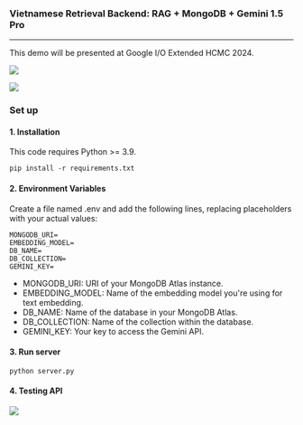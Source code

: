 ### Vietnamese Retrieval Backend: RAG + MongoDB + Gemini 1.5 Pro
---

This demo will be presented at Google I/O Extended HCMC 2024.


![](https://storage.googleapis.com/mle-courses-prod/users/61b869ca9c3c5e00292bb42d/private-files/3a194420-2933-11ef-bde4-3b0f2c27b69f-Screen_Shot_2024_06_11_at_10.08.04_1200x990.png)

![](https://storage.googleapis.com/mle-courses-prod/users/61b869ca9c3c5e00292bb42d/private-files/ea30c3b0-2933-11ef-bde4-3b0f2c27b69f-Screen_Shot_2024_06_13_at_10.20.36.png)

### Set up

#### 1. Installation
This code requires Python >= 3.9.


```
pip install -r requirements.txt
```

#### 2. Environment Variables

Create a file named .env and add the following lines, replacing placeholders with your actual values:

```
MONGODB_URI=
EMBEDDING_MODEL=
DB_NAME=
DB_COLLECTION=
GEMINI_KEY=
```

- MONGODB_URI: URI of your MongoDB Atlas instance.
- EMBEDDING_MODEL: Name of the embedding model you're using for text embedding.
- DB_NAME: Name of the database in your MongoDB Atlas.
- DB_COLLECTION: Name of the collection within the database.
- GEMINI_KEY: Your key to access the Gemini API.

#### 3. Run server

```
python server.py
```

#### 4. Testing API

![](https://storage.googleapis.com/mle-courses-prod/users/61b869ca9c3c5e00292bb42d/private-files/3bdfb6d0-2934-11ef-bde4-3b0f2c27b69f-448313592_7686331004756004_8786338308932114426_n.jpeg)